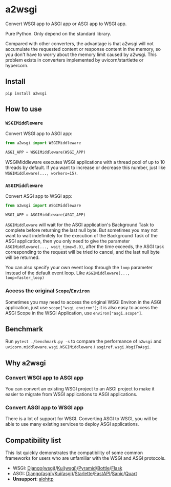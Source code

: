# a2wsgi

Convert WSGI app to ASGI app or ASGI app to WSGI app.

Pure Python. Only depend on the standard library.

Compared with other converters, the advantage is that a2wsgi will not accumulate the requested content or response content in the memory, so you don't have to worry about the memory limit caused by a2wsgi. This problem exists in converters implemented by uvicorn/startlette or hypercorn.

## Install

```
pip install a2wsgi
```

## How to use

### `WSGIMiddleware`

Convert WSGI app to ASGI app:

```python
from a2wsgi import WSGIMiddleware

ASGI_APP = WSGIMiddleware(WSGI_APP)
```

WSGIMiddleware executes WSGI applications with a thread pool of up to 10 threads by default. If you want to increase or decrease this number, just like `WSGIMiddleware(..., workers=15)`.

### `ASGIMiddleware`

Convert ASGI app to WSGI app:

```python
from a2wsgi import ASGIMiddleware

WSGI_APP = ASGIMiddleware(ASGI_APP)
```

`ASGIMiddleware` will wait for the ASGI application's Background Task to complete before returning the last null byte. But sometimes you may not want to wait indefinitely for the execution of the Background Task of the ASGI application, then you only need to give the parameter `ASGIMiddleware(..., wait_time=5.0)`, after the time exceeds, the ASGI task corresponding to the request will be tried to cancel, and the last null byte will be returned.

You can also specify your own event loop through the `loop` parameter instead of the default event loop. Like `ASGIMiddleware(..., loop=faster_loop)`

### Access the original `Scope`/`Environ`

Sometimes you may need to access the original WSGI Environ in the ASGI application, just use `scope["wsgi_environ"]`; it is also easy to access the ASGI Scope in the WSGI Application, use `environ["asgi.scope"]`.

## Benchmark

Run `pytest ./benchmark.py -s` to compare the performance of `a2wsgi` and `uvicorn.middleware.wsgi.WSGIMiddleware` / `asgiref.wsgi.WsgiToAsgi`.

## Why a2wsgi

### Convert WSGI app to ASGI app

You can convert an existing WSGI project to an ASGI project to make it easier to migrate from WSGI applications to ASGI applications.

### Convert ASGI app to WSGI app

There is a lot of support for WSGI. Converting ASGI to WSGI, you will be able to use many existing services to deploy ASGI applications.

## Compatibility list

This list quickly demonstrates the compatibility of some common frameworks for users who are unfamiliar with the WSGI and ASGI protocols.

- WSGI: [Django(wsgi)](https://docs.djangoproject.com/en/3.0/howto/deployment/wsgi/)/[Kuí(wsgi)](https://kui.aber.sh/wsgi/)/[Pyramid](https://trypyramid.com/)/[Bottle](https://bottlepy.org/)/[Flask](https://flask.palletsprojects.com/)
- ASGI: [Django(asgi)](https://docs.djangoproject.com/en/3.0/howto/deployment/asgi/)/[Kuí(asgi)](https://kui.aber.sh/asgi/)/[Starlette](https://www.starlette.io/)/[FastAPI](https://fastapi.tiangolo.com/)/[Sanic](https://sanic.readthedocs.io/en/stable/)/[Quart](https://pgjones.gitlab.io/quart/)
- **Unsupport**: [aiohttp](https://docs.aiohttp.org/en/stable/)
